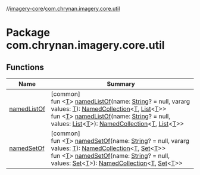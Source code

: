 //[imagery-core](../../index.md)/[com.chrynan.imagery.core.util](index.md)

# Package com.chrynan.imagery.core.util

## Functions

| Name | Summary |
|---|---|
| [namedListOf](named-list-of.md) | [common]<br>fun <[T](named-list-of.md)> [namedListOf](named-list-of.md)(name: [String](https://kotlinlang.org/api/latest/jvm/stdlib/kotlin/-string/index.html)? = null, vararg values: [T](named-list-of.md)): [NamedCollection](../com.chrynan.imagery.core.model/-named-collection/index.md)<[T](named-list-of.md), [List](https://kotlinlang.org/api/latest/jvm/stdlib/kotlin.collections/-list/index.html)<[T](named-list-of.md)>><br>fun <[T](named-list-of.md)> [namedListOf](named-list-of.md)(name: [String](https://kotlinlang.org/api/latest/jvm/stdlib/kotlin/-string/index.html)? = null, values: [List](https://kotlinlang.org/api/latest/jvm/stdlib/kotlin.collections/-list/index.html)<[T](named-list-of.md)>): [NamedCollection](../com.chrynan.imagery.core.model/-named-collection/index.md)<[T](named-list-of.md), [List](https://kotlinlang.org/api/latest/jvm/stdlib/kotlin.collections/-list/index.html)<[T](named-list-of.md)>> |
| [namedSetOf](named-set-of.md) | [common]<br>fun <[T](named-set-of.md)> [namedSetOf](named-set-of.md)(name: [String](https://kotlinlang.org/api/latest/jvm/stdlib/kotlin/-string/index.html)? = null, vararg values: [T](named-set-of.md)): [NamedCollection](../com.chrynan.imagery.core.model/-named-collection/index.md)<[T](named-set-of.md), [Set](https://kotlinlang.org/api/latest/jvm/stdlib/kotlin.collections/-set/index.html)<[T](named-set-of.md)>><br>fun <[T](named-set-of.md)> [namedSetOf](named-set-of.md)(name: [String](https://kotlinlang.org/api/latest/jvm/stdlib/kotlin/-string/index.html)? = null, values: [Set](https://kotlinlang.org/api/latest/jvm/stdlib/kotlin.collections/-set/index.html)<[T](named-set-of.md)>): [NamedCollection](../com.chrynan.imagery.core.model/-named-collection/index.md)<[T](named-set-of.md), [Set](https://kotlinlang.org/api/latest/jvm/stdlib/kotlin.collections/-set/index.html)<[T](named-set-of.md)>> |
